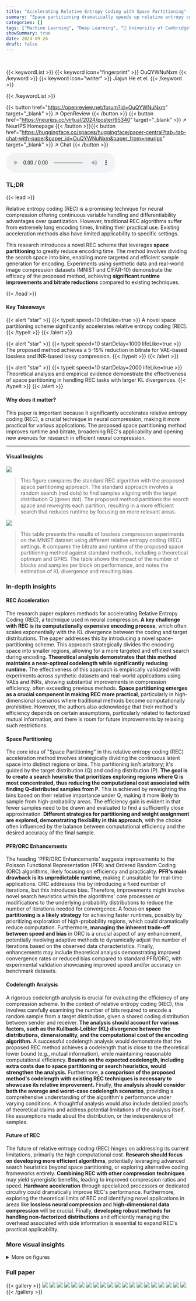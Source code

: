 ```yaml
---
title: "Accelerating Relative Entropy Coding with Space Partitioning"
summary: "Space partitioning dramatically speeds up relative entropy coding (REC) for neural compression, achieving 5-15% better bitrates than previous methods."
categories: []
tags: ["Machine Learning", "Deep Learning", "🏢 University of Cambridge",]
showSummary: true
date: 2024-09-26
draft: false
---
```


<br>

{{< keywordList >}}
{{< keyword icon="fingerprint" >}} OuQYWNuNxm {{< /keyword >}}
{{< keyword icon="writer" >}} Jiajun He et el. {{< /keyword >}}
 
{{< /keywordList >}}

{{< button href="https://openreview.net/forum?id=OuQYWNuNxm" target="_blank" >}}
↗ OpenReview
{{< /button >}}
{{< button href="https://neurips.cc/virtual/2024/poster/95340" target="_blank" >}}
↗ NeurIPS Homepage
{{< /button >}}{{< button href="https://huggingface.co/spaces/huggingface/paper-central?tab=tab-chat-with-paper&paper_id=OuQYWNuNxm&paper_from=neurips" target="_blank" >}}
↗ Chat
{{< /button >}}



<audio controls>
    <source src="https://ai-paper-reviewer.com/OuQYWNuNxm/podcast.wav" type="audio/wav">
    Your browser does not support the audio element.
</audio>


### TL;DR


{{< lead >}}

Relative entropy coding (REC) is a promising technique for neural compression offering continuous variable handling and differentiability advantages over quantization. However, traditional REC algorithms suffer from extremely long encoding times, limiting their practical use.  Existing acceleration methods also have limited applicability to specific settings.

This research introduces a novel REC scheme that leverages **space partitioning** to greatly reduce encoding time.  The method involves dividing the search space into bins, enabling more targeted and efficient sample generation for encoding. Experiments using synthetic data and real-world image compression datasets (MNIST and CIFAR-10) demonstrate the efficacy of the proposed method, achieving **significant runtime improvements and bitrate reductions** compared to existing techniques.

{{< /lead >}}


#### Key Takeaways

{{< alert "star" >}}
{{< typeit speed=10 lifeLike=true >}} A novel space partitioning scheme significantly accelerates relative entropy coding (REC). {{< /typeit >}}
{{< /alert >}}

{{< alert "star" >}}
{{< typeit speed=10 startDelay=1000 lifeLike=true >}} The proposed method achieves a 5-15% reduction in bitrate for VAE-based lossless and INR-based lossy compression. {{< /typeit >}}
{{< /alert >}}

{{< alert "star" >}}
{{< typeit speed=10 startDelay=2000 lifeLike=true >}} Theoretical analysis and empirical evidence demonstrate the effectiveness of space partitioning in handling REC tasks with larger KL divergences. {{< /typeit >}}
{{< /alert >}}

#### Why does it matter?
This paper is important because it significantly accelerates relative entropy coding (REC), a crucial technique in neural compression, making it more practical for various applications. The proposed space partitioning method improves runtime and bitrate, broadening REC's applicability and opening new avenues for research in efficient neural compression.

------
#### Visual Insights



![](https://ai-paper-reviewer.com/OuQYWNuNxm/figures_2_1.jpg)

> This figure compares the standard REC algorithm with the proposed space partitioning approach.  The standard approach involves a random search (red dots) to find samples aligning with the target distribution Q (green dot). The proposed method partitions the search space and reweights each partition, resulting in a more efficient search that reduces runtime by focusing on more relevant areas.





![](https://ai-paper-reviewer.com/OuQYWNuNxm/tables_8_1.jpg)

> This table presents the results of lossless compression experiments on the MNIST dataset using different relative entropy coding (REC) settings.  It compares the bitrate and runtime of the proposed space partitioning method against standard methods, including a theoretical optimum and GPRS.  The table shows the impact of the number of blocks and samples per block on performance, and notes the estimation of KL divergence and resulting bias.





### In-depth insights


#### REC Acceleration
The research paper explores methods for accelerating Relative Entropy Coding (REC), a technique used in neural compression.  **A key challenge with REC is its computationally expensive encoding process**, which often scales exponentially with the KL divergence between the coding and target distributions. The paper addresses this by introducing a novel space-partitioning scheme. This approach strategically divides the encoding space into smaller regions, allowing for a more targeted and efficient search during encoding.  **Theoretical analysis demonstrates that this method maintains a near-optimal codelength while significantly reducing runtime.** The effectiveness of this approach is empirically validated with experiments across synthetic datasets and real-world applications using VAEs and INRs, showing substantial improvements in compression efficiency, often exceeding previous methods.  **Space partitioning emerges as a crucial component in making REC more practical**, particularly in high-dimensional scenarios where traditional methods become computationally prohibitive.  However, the authors also acknowledge that their method's efficiency depends on certain assumptions, particularly related to factorized mutual information, and there is room for future improvements by relaxing such restrictions.

#### Space Partitioning
The core idea of "Space Partitioning" in this relative entropy coding (REC) acceleration method involves strategically dividing the continuous latent space into distinct regions or bins.  This partitioning isn't arbitrary; it's guided by the target distribution (Q) and coding distribution (P).  **The goal is to create a search heuristic that prioritizes exploring regions where Q is most concentrated, thus reducing the computational cost associated with finding Q-distributed samples from P.**  This is achieved by reweighting the bins based on their relative importance under Q, making it more likely to sample from high-probability areas.  The efficiency gain is evident in that fewer samples need to be drawn and evaluated to find a sufficiently close approximation.  **Different strategies for partitioning and weight assignment are explored, demonstrating flexibility in this approach**, with the choice often influenced by the balance between computational efficiency and the desired accuracy of the final sample.

#### PFR/ORC Enhancements
The heading 'PFR/ORC Enhancements' suggests improvements to the Poisson Functional Representation (PFR) and Ordered Random Coding (ORC) algorithms, likely focusing on efficiency and practicality.  **PFR's main drawback is its unpredictable runtime**, making it unsuitable for real-time applications. ORC addresses this by introducing a fixed number of iterations, but this introduces bias. Therefore, improvements might involve novel search heuristics within the algorithms' core processes or modifications to the underlying probability distributions to reduce the number of iterations needed for convergence.  A focus on **space partitioning is a likely strategy** for achieving faster runtimes, possibly by prioritizing exploration of high-probability regions, which could dramatically reduce computation.  Furthermore, **managing the inherent trade-off between speed and bias** in ORC is a crucial aspect of any enhancement, potentially involving adaptive methods to dynamically adjust the number of iterations based on the observed data characteristics.  Finally, enhancements may include theoretical analysis demonstrating improved convergence rates or reduced bias compared to standard PFR/ORC, with experimental validation showcasing improved speed and/or accuracy on benchmark datasets.

#### Codelength Analysis
A rigorous codelength analysis is crucial for evaluating the efficiency of any compression scheme.  In the context of relative entropy coding (REC), this involves carefully examining the number of bits required to encode a random sample from a target distribution, given a shared coding distribution between sender and receiver.  **The analysis should account for various factors, such as the Kullback-Leibler (KL) divergence between the distributions, dimensionality, and the computational cost of the encoding algorithm.**  A successful codelength analysis would demonstrate that the proposed REC method achieves a codelength that is close to the theoretical lower bound (e.g., mutual information), while maintaining reasonable computational efficiency.  **Bounds on the expected codelength, including extra costs due to space partitioning or search heuristics, would strengthen the analysis.**  Furthermore, **a comparison of the proposed method's codelength with existing REC techniques is necessary to showcase its relative improvement.**  Finally, **the analysis should consider both the average and worst-case codelength scenarios**, providing a comprehensive understanding of the algorithm's performance under varying conditions. A thoughtful analysis would also include detailed proofs of theoretical claims and address potential limitations of the analysis itself, like assumptions made about the distribution, or the independence of samples.

#### Future of REC
The future of relative entropy coding (REC) hinges on addressing its current limitations, primarily the high computational cost.  **Research should focus on developing more efficient algorithms**, potentially leveraging advanced search heuristics beyond space partitioning, or exploring alternative coding frameworks entirely.  **Combining REC with other compression techniques** may yield synergistic benefits, leading to improved compression ratios and speed.  **Hardware acceleration** through specialized processors or dedicated circuitry could dramatically improve REC's performance.  Furthermore, exploring the theoretical limits of REC and identifying novel applications in areas like **lossless neural compression** and **high-dimensional data compression** will be crucial.  Finally, **developing robust methods for handling non-factorized distributions** and efficiently managing the overhead associated with side information is essential to expand REC's practical applicability.


### More visual insights

<details>
<summary>More on figures
</summary>


![](https://ai-paper-reviewer.com/OuQYWNuNxm/figures_3_1.jpg)

> This figure illustrates the difference between standard REC and REC with space partitioning.  The standard REC algorithm randomly samples from the prior distribution P, often wasting time on samples that don't contribute to finding a sample that matches the target distribution Q.  The proposed space partitioning method divides the search space and adjusts the prior P to a new distribution P', which is more closely aligned to Q. This results in faster encoding because fewer samples are needed to find a sample similar to the target distribution.


![](https://ai-paper-reviewer.com/OuQYWNuNxm/figures_8_1.jpg)

> This figure compares the performance of the standard Poisson Functional Representation (PFR) algorithm with the proposed space-partitioning PFR algorithm on synthetic 5D Gaussian examples.  The left panel shows the runtime (number of steps) versus the Rényi-∞ divergence between the target and coding distributions. The middle panel displays codelength versus mutual information. The right panel illustrates runtime versus Rényi-∞ divergence for approximate sampling, categorized by the maximum mean discrepancy (MMD) between the encoded samples and the target distribution. The plots demonstrate that the proposed space-partitioning approach significantly reduces runtime while maintaining comparable codelength in both exact and approximate sampling scenarios.


![](https://ai-paper-reviewer.com/OuQYWNuNxm/figures_14_1.jpg)

> This figure illustrates the difference between standard REC and the proposed space partitioning REC. In standard REC, many samples are drawn from the prior distribution P before finding a sample aligning with target distribution Q. The proposed method partitions the space and adjusts the prior, which leads to more relevant samples and faster runtime.


![](https://ai-paper-reviewer.com/OuQYWNuNxm/figures_15_1.jpg)

> This figure illustrates the difference between the standard REC algorithm and the proposed space partitioning method. The standard method randomly samples from the prior distribution P until a sample is found that is sufficiently close to the target distribution Q. The proposed method first partitions the space into smaller grids and then reweights the grids based on the target distribution. This results in the samples being drawn from a modified prior distribution that is better aligned with the target distribution, leading to faster encoding times.


![](https://ai-paper-reviewer.com/OuQYWNuNxm/figures_16_1.jpg)

> This figure compares the performance of standard ORC and three variations of the proposed space partitioning method for encoding samples from a 5D Gaussian distribution.  The key difference between methods is how space is partitioned: only partitioning the 'collapsed' dimension (dimension with zero mutual information), random assignment of partitions, and assigning partitions according to mutual information. The figure shows histograms of the empirical densities of the encoded samples across 5000 runs for each method, with the target density overlaid in orange for comparison. The results show that assigning intervals according to mutual information outperforms other approaches.


![](https://ai-paper-reviewer.com/OuQYWNuNxm/figures_16_2.jpg)

> This figure compares the runtime and codelength of the standard Poisson Functional Representation (PFR) algorithm with the proposed space partitioning PFR algorithm.  The experiment uses 5D synthetic Gaussian examples. The plots show that the space partitioning method significantly reduces the runtime while maintaining similar codelength compared to the standard PFR, especially as the KL divergence between the target and coding distributions increases.


![](https://ai-paper-reviewer.com/OuQYWNuNxm/figures_17_1.jpg)

> This figure compares the rate-distortion performance of the proposed space-partitioning algorithm with different partitioning strategies on the CIFAR-10 dataset using the RECOMBINER codec.  It shows that the proposed method which assigns intervals according to mutual information performs best.  The results highlight the algorithm's robustness to the choice of partitioning strategy as long as uninformative dimensions are handled appropriately.


![](https://ai-paper-reviewer.com/OuQYWNuNxm/figures_27_1.jpg)

> This figure shows the relationship between the dimension-wise mutual information and KL divergence for each test image. The KL divergence values are concentrated around the mutual information values.  A zero mutual information value in a dimension results in a zero KL divergence in that dimension. This concentration is key for the space partitioning strategy's runtime reduction because a close alignment between the mutual information and KL divergence leads to more efficient searching within the relevant regions of the space.


![](https://ai-paper-reviewer.com/OuQYWNuNxm/figures_27_2.jpg)

> This histogram shows the distribution of the KL divergence for each block in a 2-block setup estimated from 60,000 MNIST training images.  The slight difference between the two distributions is solely due to the random splitting of the latent space into blocks, highlighting the randomness in this process.


![](https://ai-paper-reviewer.com/OuQYWNuNxm/figures_30_1.jpg)

> This figure compares the rate-distortion performance of the proposed algorithm with RECOMBINER and other codecs (classical, VAE-based, and INR-based) on CIFAR-10.  The x-axis represents the bitrate, and the y-axis represents the PSNR.  Solid lines indicate INR-based codecs, dotted lines represent VAE-based codecs, and dashed lines show classical codecs. The result demonstrates that the proposed method improves the performance of RECOMBINER.


</details>






### Full paper

{{< gallery >}}
<img src="https://ai-paper-reviewer.com/OuQYWNuNxm/1.png" class="grid-w50 md:grid-w33 xl:grid-w25" />
<img src="https://ai-paper-reviewer.com/OuQYWNuNxm/2.png" class="grid-w50 md:grid-w33 xl:grid-w25" />
<img src="https://ai-paper-reviewer.com/OuQYWNuNxm/3.png" class="grid-w50 md:grid-w33 xl:grid-w25" />
<img src="https://ai-paper-reviewer.com/OuQYWNuNxm/4.png" class="grid-w50 md:grid-w33 xl:grid-w25" />
<img src="https://ai-paper-reviewer.com/OuQYWNuNxm/5.png" class="grid-w50 md:grid-w33 xl:grid-w25" />
<img src="https://ai-paper-reviewer.com/OuQYWNuNxm/6.png" class="grid-w50 md:grid-w33 xl:grid-w25" />
<img src="https://ai-paper-reviewer.com/OuQYWNuNxm/7.png" class="grid-w50 md:grid-w33 xl:grid-w25" />
<img src="https://ai-paper-reviewer.com/OuQYWNuNxm/8.png" class="grid-w50 md:grid-w33 xl:grid-w25" />
<img src="https://ai-paper-reviewer.com/OuQYWNuNxm/9.png" class="grid-w50 md:grid-w33 xl:grid-w25" />
<img src="https://ai-paper-reviewer.com/OuQYWNuNxm/10.png" class="grid-w50 md:grid-w33 xl:grid-w25" />
<img src="https://ai-paper-reviewer.com/OuQYWNuNxm/11.png" class="grid-w50 md:grid-w33 xl:grid-w25" />
<img src="https://ai-paper-reviewer.com/OuQYWNuNxm/12.png" class="grid-w50 md:grid-w33 xl:grid-w25" />
<img src="https://ai-paper-reviewer.com/OuQYWNuNxm/13.png" class="grid-w50 md:grid-w33 xl:grid-w25" />
<img src="https://ai-paper-reviewer.com/OuQYWNuNxm/14.png" class="grid-w50 md:grid-w33 xl:grid-w25" />
<img src="https://ai-paper-reviewer.com/OuQYWNuNxm/15.png" class="grid-w50 md:grid-w33 xl:grid-w25" />
<img src="https://ai-paper-reviewer.com/OuQYWNuNxm/16.png" class="grid-w50 md:grid-w33 xl:grid-w25" />
<img src="https://ai-paper-reviewer.com/OuQYWNuNxm/17.png" class="grid-w50 md:grid-w33 xl:grid-w25" />
<img src="https://ai-paper-reviewer.com/OuQYWNuNxm/18.png" class="grid-w50 md:grid-w33 xl:grid-w25" />
<img src="https://ai-paper-reviewer.com/OuQYWNuNxm/19.png" class="grid-w50 md:grid-w33 xl:grid-w25" />
<img src="https://ai-paper-reviewer.com/OuQYWNuNxm/20.png" class="grid-w50 md:grid-w33 xl:grid-w25" />
{{< /gallery >}}